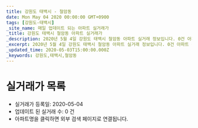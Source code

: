 ```yaml
---
title: 강원도 태백시 - 철암동
date: Mon May 04 2020 00:00:00 GMT+0900
tags: [강원도-태백시]
_site_name: 매일 업데이트 되는 아파트 실거래가
_title: 강원도 태백시 철암동 아파트 실거래가
_description: 2020년 5월 4일 강원도 태백시 철암동 아파트 실거래 정보입니다. 0건 아파트 정보가 있습니다.
_excerpt: 2020년 5월 4일 강원도 태백시 철암동 아파트 실거래 정보입니다. 0건 아파트 정보가 있습니다.
_updated_time: 2020-05-03T15:00:00.000Z
_keywords: 강원도,태백시,철암동
---
```






# 실거래가 목록
- 실거래가 등록일: 2020-05-04
- 업데이트 된 실거래 수: 0 건
- 아파트명을 클릭하면 외부 검색 페이지로 연결됩니다.




